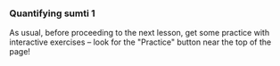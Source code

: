 ### Quantifying sumti 1

As usual, before proceeding to the next lesson, get some practice with interactive exercises &ndash; look for the "Practice" button near the top of the page!
